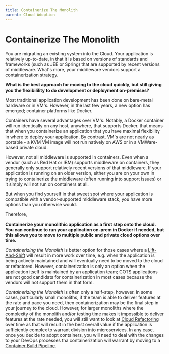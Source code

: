 ```yaml
---
title: Containerize The Monolith
parent: Cloud Adoption
---
```

# Containerize The Monolith

You are migrating an existing system into the Cloud.  Your application is relatively up-to-date, in that it is based on versions of standards and frameworks (such as JEE or Spring) that are supported by recent versions of middleware.  What's more, your middleware vendors support a containerization strategy.

**What is the best approach for moving to the cloud quickly, but still giving you the flexibilility to do development or deployment on-premises?**

Most traditional application development has been done on bare-metal hardware or in VM's.  However, in the last few years, a new option has emerged; container platforms like Docker.

Containers have several advantages over VM's. Notably, a Docker container will run identically on any host, anywhere, that supports Docker.  that means that when you containerize an application that you have maximal flexibility in where to deploy your application.  By contrast, VM's are not nearly as portable - a KVM VM image will not run natively on AWS or in a VMWare-based private cloud.

However, not all middleware is supported in containers.  Even when a vendor (such as Red Hat or IBM) supports middleware on containers, they generally only support relatively recent versions of that middleware.  If your application is running on an older version, either you are on your own in trying to containerize the middleware (often running into support issues) or it simply will not run on containers at all.

But when you find yourself in that sweet spot where your application is compatible with a vendor-supported middleware stack, you have more options than you otherwise would.  

Therefore,

**Containerize your monolithic application as a first step onto the cloud.  You can continue to run your application on-prem in Docker if needed, but this allows you to move to multiple public and private cloud options over time.**

*Containerizing the Monolith* is better option for those cases where a [Lift-And-Shift](Lift-And-Shift.md) will result in more work over time, e.g. when the application is being actively maintained and will eventually need to be moved to the cloud or refactored.  However, containerization is only an option when the application itself is maintained by an application team; COTS applications are not good candidats for containerization in most cases because the vendors will not support them in that form.

*Containerizing the Monolith* is often only a half-step, however.  In some cases, particularly small monoliths, if the team is able to deliver features at the rate and pace you need, then containerization may be the final step in your journey to the cloud.  However, for larger monoliths where the complexity of the monolith and/or testing time makes it impossible to deliver features at the rate needed, you will still want to look at [Cloud Refactoring](Cloud-Refactoring.md) over time as that will result in the best overall value if the application is sufficiently complex to warrant division into microservices.  In any case, once you decide to adopt containers, you will need to deal with the changes to your DevOps  processes tha containerization will warrant by moving to a [Container Build Pipeline](../container-architecture/docker-build-pipeline.md).

